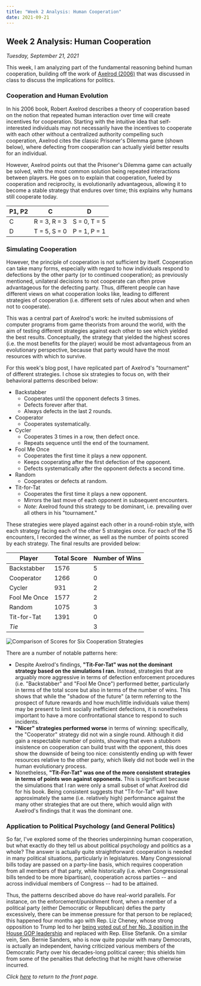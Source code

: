 ```yaml
---
title: "Week 2 Analysis: Human Cooperation"
date: 2021-09-21
---
```

## Week 2 Analysis: Human Cooperation
*Tuesday, September 21, 2021*

This week, I am analyzing part of the fundamental reasoning behind human cooperation, building off the work of [Axelrod (2006)](https://www.basicbooks.com/titles/robert-axelrod/the-evolution-of-cooperation/9780465005642/) that was discussed in class to discuss the implications for politics.

### Cooperation and Human Evolution
In his 2006 book, Robert Axelrod describes a theory of cooperation based on the notion that repeated human interaction over time will create incentives for cooperation. Starting with the intuitive idea that self-interested individuals may not necessarily have the incentives to cooperate with each other without a centralized authority compelling such cooperation, Axelrod cites the classic Prisoner's Dilemma game (shown below), where defecting from cooperation can actually yield better results for an individual. 

However, Axelrod points out that the Prisoner's Dilemma game can actually be solved, with the most common solution being repeated interactions between players. He goes on to explain that cooperation, fueled by cooperation and reciprocity, is evolutionarily advantageous, allowing it to become a stable strategy that endures over time; this explains why humans still cooperate today.

| P1, P2 | C | D |
| --- | --- | --- |
| C | R = 3, R = 3 | S = 0, T = 5 | 
| D | T = 5, S = 0 | P = 1, P = 1 | 

### Simulating Cooperation
However, the principle of cooperation is not sufficient by itself. Cooperation can take many forms, especially with regard to how individuals respond to defections by the other party (or to continued cooperation); as previously mentioned, unilateral decisions to not cooperate can often prove advantageous for the defecting party. Thus, different people can have different views on what cooperation looks like, leading to different strategies of cooperation (i.e. different sets of rules about when and when not to cooperate).

This was a central part of Axelrod's work: he invited submissions of computer programs from game theorists from around the world, with the aim of testing different strategies against each other to see which yielded the best results. Conceptually, the strategy that yielded the highest scores (i.e. the most benefits for the player) would be most advantageous from an evolutionary perspective, because that party would have the most resources with which to survive.

For this week's blog post, I have replicated part of Axelrod's "tournament" of different strategies. I chose six strategies to focus on, with their behavioral patterns described below:
- Backstabber
  - Cooperates until the opponent defects 3 times.
  - Defects forever after that.
  - Always defects in the last 2 rounds.
- Cooperator
  - Cooperates systematically.
- Cycler
  - Cooperates 3 times in a row, then defect once.
  - Repeats sequence until the end of the tournament.
- Fool Me Once
  - Cooperates the first time it plays a new opponent.
  - Keeps cooperating after the first defection of the opponent.
  - Defects systematically after the opponent defects a second time.
- Random
  - Cooperates or defects at random.
- Tit-for-Tat
  - Cooperates the first time it plays a new opponent.
  - Mirrors the last move of each opponent in subsequent encounters.
  - *Note*: Axelrod found this strategy to be dominant, i.e. prevailing over all others in his "tournament."

These strategies were played against each other in a round-robin style, with each strategy facing each of the other 5 strategies once. For each of the 15 encounters, I recorded the winner, as well as the number of points scored by each strategy. The final results are provided below:

| Player | Total Score | Number of Wins |
| --- | --- | --- |
| Backstabber | 1576 | 5 |
| Cooperator | 1266 | 0 |
| Cycler | 931 | 2 |
| Fool Me Once | 1577 | 2 |
| Random | 1075 | 3 |
| Tit-for-Tat | 1391 | 0 |
| *Tie* | | 3 |

![Comparison of Scores for Six Cooperation Strategies](https://yanxifang.github.io/Gov-1372/images/axelrod_strategies_scores.png)

There are a number of notable patterns here:
- Despite Axelrod's findings, **"Tit-For-Tat" was not the dominant strategy based on the simulations I ran.** Instead, strategies that are arguably more aggressive in terms of defection enforcement procedures (i.e. "Backstabber" and "Fool Me Once") performed better, particularly in terms of the total score but also in terms of the number of wins. This shows that while the "shadow of the future" (a term referring to the prospect of future rewards and how much/little individuals value them) may be present to limit socially inefficient defections, it is nonetheless important to have a more confrontational stance to respond to such incidents.
- **"Nicer" strategies performed worse** in terms of winning: specifically, the "Cooperator" strategy did not win a single round. Although it did gain a respectable number of points, showing that even a stubborn insistence on cooperation can build trust with the opponent, this does show the downside of being too nice: consistently ending up with fewer resources relative to the other party, which likely did not bode well in the human evolutionary process.
- Nonetheless, **"Tit-For-Tat" was one of the more consistent strategies in terms of points won against opponents.** This is significant because the simulations that I ran were only a small subset of what Axelrod did for his book. Being consistent suggests that "Tit-for-Tat" will have approximately the same (i.e. relatively high) performance against the many other strategies that are out there, which would align with Axelrod's findings that it was the dominant one.

### Application to Political Psychology (and General Politics)
So far, I've explored some of the theories underpinning human cooperation, but what exactly do they tell us about political psychology and politics as a whole? The answer is actually quite straightforward: cooperation is needed in many political situations, particularly in legislatures. Many Congressional bills today are passed on a party-line basis, which requires cooperation from all members of that party, while historically (i.e. when Congressional bills tended to be more bipartisan), cooperation across parties -- and across individual members of Congress -- had to be attained.

Thus, the patterns described above do have real-world parallels. For instance, on the enforcement/punishment front, when a member of a political party (either Democratic or Republican) defies the party excessively, there can be immense pressure for that person to be replaced; this happened four months ago with Rep. Liz Cheney, whose strong opposition to Trump led to her [being voted out of her No. 3 position in the House GOP leadership](https://www.nbcnews.com/politics/congress/house-republicans-vote-liz-cheney-s-future-leadership-rebuking-trump-n1266992) and replaced with Rep. Elise Stefanik. On a similar vein, Sen. Bernie Sanders, who is now quite popular with many Democrats, is actually an independent, having criticized various members of the Democratic Party over his decades-long political career; this shields him from some of the penalties that defecting that he might have otherwise incurred.


*Click [here](https://yanxifang.github.io/Gov-1372/) to return to the front page.*
